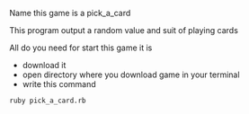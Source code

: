 Name this game is a pick_a_card

This program output a random value and suit of playing cards

All do you need for start this game it is 
- download it
- open directory where you download game in your terminal 
- write this command 

```
ruby pick_a_card.rb

```
